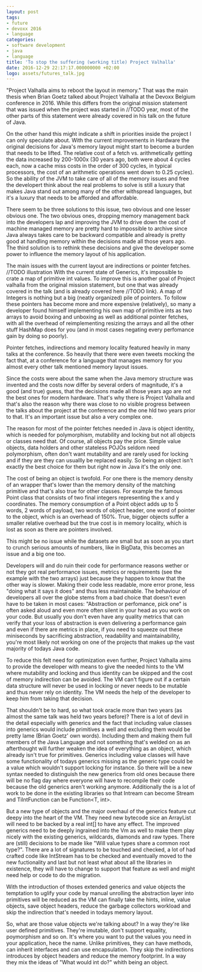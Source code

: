 ```yaml
---
layout: post
tags:
- future
- devoxx 2016
- language
categories:
- software development
- java
- language
title: 'To stop the suffering (working title) Project Valhalla' 
date: 2016-12-29 22:17:17.000000000 +02:00
logo: assets/futures_talk.jpg
---
```



"Project Valhalla aims to reboot the layout in memory." That was the main thesis when Brian Goetz talked about Project Valhalla at the Devoxx Belgium conference in 2016. While this differs from the original mission statement that was issued when the project was started in //TODO year, most of the other parts of this statement were already covered in his talk on the future of Java.


On the other hand this might indicate a shift in priorities inside the project I can only speculate about. With the current improvements in Hardware the original decisions for Java's memory layout might start to become a burden that needs to be lifted. The relative cost of a fetch vs. arithmetically getting the data increased by 200-1000x (30 years ago, both were about 4 cycles each, now a cache miss costs in the order of 300 cycles, in typical processors, the cost of an arithmetic operations went down to 0.25 cycles). So the ability of the JVM to take care of all of the memory issues and free the developert think about the real problems to solve is still a luxury that makes Java stand out among many of the other withspread languages, but it's a luxury that needs to be afforded and affordable.

There seem to be three solutions to this issue, two obvious and one lesser obvious one. The two obvious ones, dropping memory management back into the developers lap and improving the JVM to drive down the cost of machine managed memory are pretty hard to impossible to archive since Java always takes care to be backward compatible and already is pretty good at handling memory within the decisions made all those years ago. The third solution is to rethink these decisions and give the developer some power to influence the memory layout of his application.

The main issues with the current layout are indirections or pointer fetches.
//TODO illustration
With the current state of Generics, it's impossible to crate a map of primitive int values. To improve this is another goal of Project valhalla from the original mission statement, but one that was already covered in the talk (and is already covered here //TODO link). A map of Integers is nothing but a big (neatly organized) pile of pointers. To follow these pointers has become more and more expensive (relatively), so many a developer found himself implementing his own map of primitive ints as two arrays to avoid boxing and unboxing as well as additional pointer fetches, with all the overhead of reimplementing resizing the arrays and all the other stuff HashMap does for you (and in most cases negating every perfomance gain by doing so poorly).

Pointer fetches, indirections and memory locality featured heavily in many talks at the conference. So heavily that there were even tweets mocking the fact that, at a conference for a language that manages memory for you almost every other talk mentioned memory layout issues.

Since the costs were about the same when the Java memory structure was invented and the costs now differ by several orders of magnitude, it's a good (and true) guess, that the decisions made all those years ago are not the best ones for modern hardware. That's why there is Project Valhalla and that's also the reason why there was close to no visible progress between the talks about the project at the conference and the one hld two years prior to that. It's an important issue but also a very complex one.

The reason for most of the pointer fetches needed in Java is object identity, which is needed for polymorphism, mutability and locking but not all objects or classes need that. Of course, all objects pay the price. Simple value objects, data holders and other stateless POJOs seldom need polymorphism, often don't want mutability and are rarely used for locking and if they are they can usuallly be replaced easily. So being an object isn't exactly the best choice for them but right now in Java it's the only one.  

The cost of being an object is twofold. For one there is the memory density of an wrapper that's lower than the memory density of the matching primitive and that's also true for other classes. For example the famous Point class that consists of two final integers representing the x and y coordinates. The memory consumption of a Point object adds up to 5 words, 2 words of payload, two words of object header, one word of pointer to the object, which is an overhead of 150%. True, bigger objects suffer a smaller relative overhead but the true cost is in memory locality, which is lost as soon as there are pointers involved.

This might be no issue while the datasets are small but as soon as you start to crunch serious amounts of numbers, like in BigData, this becomes an issue and a big one too.

Developers will and do ruin their code for performance reasons wether or not they got real performance issues, metrics or requirements (see the example with the two arrays) just because they happen to know that the other way is slower. Making their code less readable, more error prone, less "doing what it says it does" and thus less maintainable. The behaviour of developers all over the globe stems from a bad choice that doesn't even have to be taken in most cases: "Abstraction or perfomance, pick one" is often asked aloud and even more often silent in your head as you work on your code. But usually you don't even have any quality metrics that can verify that your loss of abstraction is even delivering a performance gain and even if there are metrics in place, if you need to squeeze out these miniseconds by sacrificing abstraction, readability and maintainability, you're most likely not working on one of the projects that makes up the vast majority of todays Java code.

To reduce this felt need for optimization even further, Project Valhalla aims to provide the developer with means to give the needed hints to the VM where mutability and locking and thus identity can be skipped and the cost of memory indirection can be avoided. 
The VM can't figure out if a certain data structure will never be used in locking or never needs to be mutable and thus never rely on identity. The VM needs the help of the developer to keep him from taking that decision.

That shouldn't be to hard, so what took oracle more than two years (as almost the same talk was held two years before)? There is a lot of devil in the detail especially with generics and the fact that including value classes into generics would include primitives a well and excluding them would be pretty lame (Brian Goetz' own words). Including them and making them full members of the Java Language and not something that's welded on as an afterthought will further weaken the idea of everything as an object, which already isn't true for primitives. Generics including value classes will have some functionality of todays generics missing as the generic type could be a value which wouldn't support locking for instance. So there will be a new syntax needed to distinguish the new generics from old ones because there will be no flag day where everyone will have to recompile their code because the old generics aren't working anymore. Additionally the is a lot of work to be done in the existing libraries so that Intream can become Stream<int> and TiIntFunction<T> can be Function<T, int>.

But a new type of objects and the major overhaul of the generics feature cut deepy into the heart of the VM. They need new bytecode sice an ArrayList<int> will need to be backed by a real int[] to have any effect. The improved generics need to be deeply ingrained into the Vm as well to make them play nicely with the existing generics, wildcards, diamonds and raw types. There are (still) decisions to be made like "Will value types share a common root type?". There are a lot of signatures to be touched and checked, a lot of had crafted code like IntStream has to be checked and eventually moved to the new fuctionality and last but not least what about all the libraries in existence, they will have to change to support that feature as well and might need help or code to do the migration.

With the introduction of thoses extended generics and value objects the temptation to uglify your code by manual unrolling the abstraction layer into primitives will be reduced as the VM can finally take the hints, inline, value objects, save object headers, reduce the garbage collectors workload and skip the indirection that's needed in todays memory layout.

So, what are those value objects we're talking about? In a way they're like user defined primitives. They're imutable, don't support  equality, poymorphism and so on. It's where you want to put the values you need in your application, hece the name. Unlike primitives, they can have methods, can inherit interfaces and can use encapsulation. They skip the indirections introduces by object headers and reduce the memory footprint. In a way they mix the ideas of "What would int do?" whith being an object.


